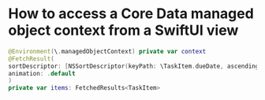 # How to access a Core Data managed object context from a SwiftUI view
```swift
@Environment(\.managedObjectContext) private var context
@FetchResult(
sortDescriptor: [NSSortDescriptor(keyPath: \TaskItem.dueDate, ascending: true)],
animation: .default
)
private var items: FetchedResults<TaskItem>
```